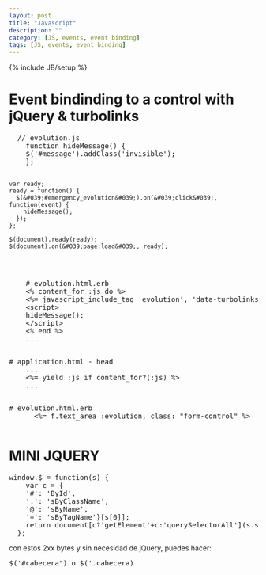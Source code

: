 ```yaml
---
layout: post
title: "Javascript"
description: ""
category: [JS, events, event binding] 
tags: [JS, events, event binding]
---
```

{% include JB/setup %}

<h1 class="sectionedit1" id="event_binding_to_a_control_with_jquery_turbolinks">Event bindinding to a control with jQuery &amp; turbolinks</h1>
<div class="level1">
  <pre class="code">
  // evolution.js
    function hideMessage() {
    $(&#039;#message&#039;).addClass(&#039;invisible&#039;);
    };

    var ready;
    ready = function() {
      $(&#039;#emergency_evolution&#039;).on(&#039;click&#039;, function(event) {
        hideMessage();
      });
    };

    $(document).ready(ready);
    $(document).on(&#039;page:load&#039;, ready);
  </pre>

  <pre class="code">
    # evolution.html.erb
    &lt;% content_for :js do %&gt;
    &lt;%= javascript_include_tag &#039;evolution&#039;, &#039;data-turbolinks-track&#039; =&gt; true %&gt;
    &lt;script&gt;
    hideMessage();
    &lt;/script&gt;
    &lt;% end %&gt;
    ...
  </pre>
  <pre class="code"># application.html - head
    ...
    &lt;%= yield :js if content_for?(:js) %&gt;
    ...
  </pre>
  <pre class="code"># evolution.html.erb
      &lt;%= f.text_area :evolution, class: &quot;form-control&quot; %&gt;   ---&gt; id=&quot;emergency_evolution
  </pre>

</div>

<h1 class="sectionedit2" id="mini_jquery">MINI JQUERY</h1>
<div class="level1">
  <pre class="code">window.$ = function(s) {
    var c = {
    &#039;#&#039;: &#039;ById&#039;,
    &#039;.&#039;: &#039;sByClassName&#039;,
    &#039;@&#039;: &#039;sByName&#039;,
    &#039;=&#039;: &#039;sByTagName&#039;}[s[0]];
    return document[c?&#039;getElement&#039;+c:&#039;querySelectorAll&#039;](s.slice(1))
  };</pre>

  <p>
    con estos 2xx bytes y sin necesidad de jQuery, puedes hacer:
  </p>
  <pre class="code">$(&#039;#cabecera&quot;) o $(&#039;.cabecera)</pre>

</div>